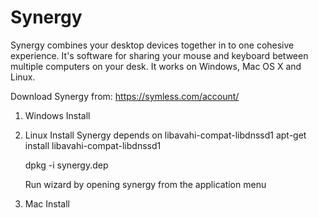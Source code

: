 # Synergy

Synergy combines your desktop devices together in to one cohesive experience. It's software for sharing your mouse
and keyboard between multiple computers on your desk. It works on Windows, Mac OS X and Linux.

Download Synergy from:
https://symless.com/account/

1. Windows Install

2. Linux Install
    Synergy depends on libavahi-compat-libdnssd1
    apt-get install libavahi-compat-libdnssd1

    dpkg -i synergy.dep
    
    Run wizard by opening synergy from the application menu

3. Mac Install
